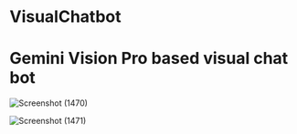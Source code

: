 # VisualChatbot
# Gemini Vision Pro based visual chat bot

![Screenshot (1470)](https://github.com/nik45123/VisualChatbot/assets/45353017/91d61b06-4d7c-4e29-8300-7200094a635c)

![Screenshot (1471)](https://github.com/nik45123/VisualChatbot/assets/45353017/4543b1de-b5c4-41b9-ac29-930599718df5)
